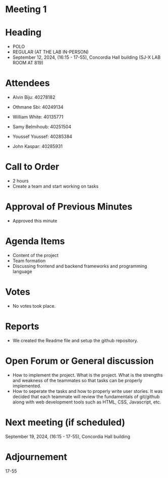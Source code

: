 # Meeting 1 
# Heading

- POLO
- REGULAR (AT THE LAB IN-PERSON)
- September 12, 2024,  (16:15 - 17-55), Concordia Hall building (SJ-X LAB ROOM AT 819)
  
# Attendees

- Alvin Biju: 40278182

- Othmane Sbi: 40249134

- William White: 40135771

- Samy Belmihoub: 40251504

- Youssef Youssef: 40285384

- John Kaspar: 40285931

# Call to Order

- 2 hours
- Create a team and start working on tasks
  
# Approval of Previous Minutes

- Approved this minute
  
# Agenda Items

- Content of the project
- Team formation
- Discussing frontend and backend frameworks and programming language
  
# Votes

- No votes took place.
  
# Reports

- We created the Readme file and setup the github repository.
  
# Open Forum or General discussion

- How to implement the project. What is the project. What is the strengths and weakness of the teammates so that tasks can be properly implemented.
- How to seperate the tasks and how to properly write user stories. It was decided that each teammate will review the fundamentals of git/github along with web development tools such as HTML, CSS, Javascript, etc.
  
# Next meeting (if scheduled)

 September 19, 2024,  (16:15 - 17-55), Concordia Hall building
  
# Adjournement

17-55


